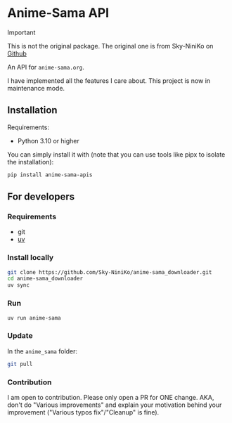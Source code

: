 # Anime-Sama API

> [!IMPORTANT]  
> This is not the original package. The original one is from Sky-NiniKo on [Github](https://github.com/Sky-NiniKo/anime-sama_api)

An API for `anime-sama.org`.

I have implemented all the features I care about. This project is now in maintenance mode.

## Installation

Requirements:

- Python 3.10 or higher

You can simply install it with (note that you can use tools like pipx to isolate the installation):

```bash
pip install anime-sama-apis
```

## For developers

### Requirements

- git
- [uv](https://docs.astral.sh/uv/#installation)

### Install locally

```bash
git clone https://github.com/Sky-NiniKo/anime-sama_downloader.git
cd anime-sama_downloader
uv sync
```

### Run

```bash
uv run anime-sama
```

### Update

In the `anime_sama` folder:

```bash
git pull
```

### Contribution

I am open to contribution. Please only open a PR for ONE change. AKA, don't do "Various improvements" and explain your motivation behind your improvement ("Various typos fix"/"Cleanup" is fine).

